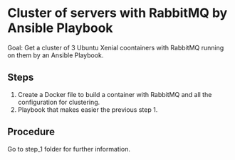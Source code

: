 # Cluster of servers with RabbitMQ by Ansible Playbook

Goal: Get a cluster of 3 Ubuntu Xenial coontainers with RabbitMQ running on them by an Ansible Playbook.

## Steps
  1. Create a Docker file to build a container with RabbitMQ and all the configuration for clustering.
  2. Playbook that makes easier the previous step 1.

## Procedure

Go to step_1 folder for further information.